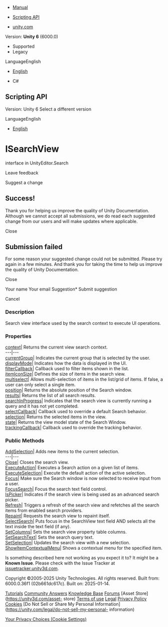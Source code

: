 [ ]()

  * [Manual](../Manual/index.html)
  * [Scripting API](../ScriptReference/index.html)

  * [unity.com](https://unity.com/)

Version: **Unity 6** (6000.0)

  * Supported
  * Legacy

LanguageEnglish

  * [English]()

  * C#

[ ](https://docs.unity3d.com)

## Scripting API

Version: Unity 6 Select a different version

LanguageEnglish

  * [English]()

# ISearchView

interface in UnityEditor.Search

Leave feedback

Suggest a change

## Success!

Thank you for helping us improve the quality of Unity Documentation. Although
we cannot accept all submissions, we do read each suggested change from our
users and will make updates where applicable.

Close

## Submission failed

For some reason your suggested change could not be submitted. Please <a>try
again</a> in a few minutes. And thank you for taking the time to help us
improve the quality of Unity Documentation.

Close

Your name Your email Suggestion* Submit suggestion

Cancel

[ ]()

### Description

Search view interface used by the search context to execute UI operations.

### Properties

[context](Search.ISearchView-context.html)| Returns the current view search
context.  
---|---  
[currentGroup](Search.ISearchView-currentGroup.html)| Indicates the current
group that is selected by the user.  
[displayMode](Search.ISearchView-displayMode.html)| Indicates how the data is
displayed in the UI.  
[filterCallback](Search.ISearchView-filterCallback.html)| Callback used to
filter items shown in the list.  
[itemIconSize](Search.ISearchView-itemIconSize.html)| Defines the size of
items in the search view.  
[multiselect](Search.ISearchView-multiselect.html)| Allows multi-selection of
items in the list/grid of items. If false, a user can only select a single
item.  
[position](Search.ISearchView-position.html)| Returns the absolute position of
the Search window.  
[results](Search.ISearchView-results.html)| Returns the list of all search
results.  
[searchInProgress](Search.ISearchView-searchInProgress.html)| Indicates that
the search view is currently running a query and it has not yet completed.  
[selectCallback](Search.ISearchView-selectCallback.html)| Callback used to
override a default Search behavior.  
[selection](Search.ISearchView-selection.html)| Returns the selected items in
the view.  
[state](Search.ISearchView-state.html)| Returns the view model state of the
Search Window.  
[trackingCallback](Search.ISearchView-trackingCallback.html)| Callback used to
override the tracking behavior.  
  
### Public Methods

[AddSelection](Search.ISearchView.AddSelection.html)| Adds new items to the
current selection.  
---|---  
[Close](Search.ISearchView.Close.html)| Closes the search view.  
[ExecuteAction](Search.ISearchView.ExecuteAction.html)| Executes a Search
action on a given list of items.  
[ExecuteSelection](Search.ISearchView.ExecuteSelection.html)| Execute the
default action of the active selection.  
[Focus](Search.ISearchView.Focus.html)| Make sure the Search window is now
selected to receive input from a user.  
[FocusSearch](Search.ISearchView.FocusSearch.html)| Focus the search text
field control.  
[IsPicker](Search.ISearchView.IsPicker.html)| Indicates if the search view is
being used as an advanced search picker.  
[Refresh](Search.ISearchView.Refresh.html)| Triggers a refresh of the search
view and refetches all the search items from enabled search providers.  
[Repaint](Search.ISearchView.Repaint.html)| Requests the search view to
repaint itself.  
[SelectSearch](Search.ISearchView.SelectSearch.html)| Puts focus in the
SearchView text field AND selects all the text inside the text field (if any).  
[SetColumns](Search.ISearchView.SetColumns.html)| Sets the search view
property table columns.  
[SetSearchText](Search.ISearchView.SetSearchText.html)| Sets the search query
text.  
[SetSelection](Search.ISearchView.SetSelection.html)| Updates the search view
with a new selection.  
[ShowItemContextualMenu](Search.ISearchView.ShowItemContextualMenu.html)|
Shows a contextual menu for the specified item.  
  
Is something described here not working as you expect it to? It might be a
**Known Issue**. Please check with the Issue Tracker at
[issuetracker.unity3d.com](https://issuetracker.unity3d.com).

Copyright ©2005-2025 Unity Technologies. All rights reserved. Built from:
6000.0.36f1 (02b661dc617c). Built on: 2025-01-14.

[Tutorials](https://unity3d.com/learn) [Community
Answers](https://answers.unity3d.com) [Knowledge
Base](https://support.unity3d.com/hc/en-us)
[Forums](https://forum.unity3d.com) [Asset Store](https://unity3d.com/asset-
store) [Terms of use](https://docs.unity3d.com/Manual/TermsOfUse.html)
[Legal](https://unity.com/legal) [Privacy
Policy](https://unity.com/legal/privacy-policy)
[Cookies](https://unity.com/legal/cookie-policy) [Do Not Sell or Share My
Personal Information](https://unity.com/legal/do-not-sell-my-personal-
information)

[Your Privacy Choices (Cookie Settings)](javascript:void\(0\);)


